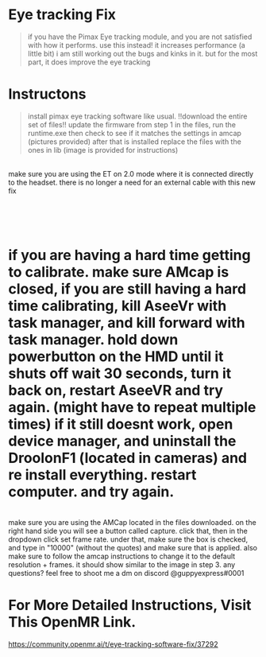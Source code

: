 # Eye tracking Fix
> if you have the Pimax Eye tracking module, and you are not satisfied with how it performs. use this instead! it increases performance (a little bit) i am still working out the bugs and kinks in it. but for the most part, it does improve the eye tracking

# Instructons

> install pimax eye tracking software like usual. !!download the entire set of files!! update the firmware from step 1 in the files, run the runtime.exe then check to see if it matches the settings in amcap (pictures provided) after that is installed replace the files with the ones in lib (image is provided for instructions)



<br>
make sure you are using the ET on 2.0 mode where it is connected directly to the headset. there is no longer a need for an external cable with this new fix


<br> <br> <br> 
# if you are having a hard time getting to calibrate. make sure AMcap is closed, if you are still having a hard time calibrating, kill AseeVr with task manager, and kill forward with task manager. hold down powerbutton on the HMD until it shuts off wait 30 seconds, turn it back on, restart AseeVR and try again. (might have to repeat multiple times) if it still doesnt work, open device manager, and uninstall the DroolonF1 (located in cameras) and re install everything. restart computer. and try again.
<br>
make sure you are using the AMCap located in the files downloaded. on the right hand side you will see a button called capture. click that, then in the dropdown click set frame rate. under that, make sure the box is checked, and type in "10000" (without the quotes) and make sure that is applied. also make sure to follow the amcap instructions to change it to the default resolution + frames. it should show similar to the image in step 3. any questions? feel free to shoot me a dm on discord @guppyexpress#0001

# For More Detailed Instructions, Visit This OpenMR Link.
https://community.openmr.ai/t/eye-tracking-software-fix/37292
